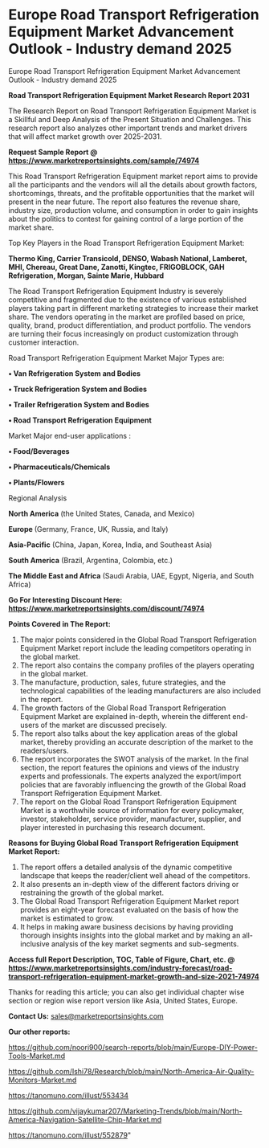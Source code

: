 # Europe Road Transport Refrigeration Equipment Market Advancement Outlook - Industry demand 2025
Europe Road Transport Refrigeration Equipment Market Advancement Outlook - Industry demand 2025

<strong>Road Transport Refrigeration Equipment Market Research Report 2031</strong>

The Research Report on Road Transport Refrigeration Equipment Market is a Skillful and Deep Analysis of the Present Situation and Challenges. This research report also analyzes other important trends and market drivers that will affect market growth over 2025-2031.

<strong>Request Sample Report @ <a href=https://www.marketreportsinsights.com/sample/74974>https://www.marketreportsinsights.com/sample/74974</a></strong>

This Road Transport Refrigeration Equipment market report aims to provide all the participants and the vendors will all the details about growth factors, shortcomings, threats, and the profitable opportunities that the market will present in the near future. The report also features the revenue share, industry size, production volume, and consumption in order to gain insights about the politics to contest for gaining control of a large portion of the market share.

Top Key Players in the Road Transport Refrigeration Equipment Market:

<strong>Thermo King, Carrier Transicold, DENSO, Wabash National, Lamberet, MHI, Chereau, Great Dane, Zanotti, Kingtec, FRIGOBLOCK, GAH Refrigeration, Morgan, Sainte Marie, Hubbard</strong>

The Road Transport Refrigeration Equipment Industry is severely competitive and fragmented due to the existence of various established players taking part in different marketing strategies to increase their market share. The vendors operating in the market are profiled based on price, quality, brand, product differentiation, and product portfolio. The vendors are turning their focus increasingly on product customization through customer interaction.

Road Transport Refrigeration Equipment Market Major Types are:

<strong>• Van Refrigeration System and Bodies

• Truck Refrigeration System and Bodies

• Trailer Refrigeration System and Bodies

• Road Transport Refrigeration Equipment</strong>

Market Major end-user applications :

<strong>• Food/Beverages

• Pharmaceuticals/Chemicals

• Plants/Flowers</strong>

Regional Analysis

</u><strong><b>North America</b></strong> (the United States, Canada, and Mexico)

<strong><b>Europe </b></strong>(Germany, France, UK, Russia, and Italy)

<strong><b>Asia-Pacific</b></strong> (China, Japan, Korea, India, and Southeast Asia)

<strong><b>South America</b></strong> (Brazil, Argentina, Colombia, etc.)

<strong><b>The Middle East and Africa</b></strong> (Saudi Arabia, UAE, Egypt, Nigeria, and South Africa)

<strong>Go For Interesting Discount Here: <a href=https://www.marketreportsinsights.com/discount/74974>https://www.marketreportsinsights.com/discount/74974</a></strong>

<strong>Points Covered in The Report:</strong>
<ol>
  <li>The major points considered in the Global Road Transport Refrigeration Equipment Market report include the leading competitors operating in the global market.</li>
  <li>The report also contains the company profiles of the players operating in the global market.</li>
  <li>The manufacture, production, sales, future strategies, and the technological capabilities of the leading manufacturers are also included in the report.</li>
  <li>The growth factors of the Global Road Transport Refrigeration Equipment Market are explained in-depth, wherein the different end-users of the market are discussed precisely.</li>
  <li>The report also talks about the key application areas of the global market, thereby providing an accurate description of the market to the readers/users.</li>
  <li>The report incorporates the SWOT analysis of the market. In the final section, the report features the opinions and views of the industry experts and professionals. The experts analyzed the export/import policies that are favorably influencing the growth of the Global Road Transport Refrigeration Equipment Market.</li>
  <li>The report on the Global Road Transport Refrigeration Equipment Market is a worthwhile source of information for every policymaker, investor, stakeholder, service provider, manufacturer, supplier, and player interested in purchasing this research document.</li>
</ol>
<strong>Reasons for Buying Global Road Transport Refrigeration Equipment Market Report:</strong>

<ol>
  <li>The report offers a detailed analysis of the dynamic competitive landscape that keeps the reader/client well ahead of the competitors.</li>
  <li>It also presents an in-depth view of the different factors driving or restraining the growth of the global market.</li>
  <li>The Global Road Transport Refrigeration Equipment Market report provides an eight-year forecast evaluated on the basis of how the market is estimated to grow.</li>
  <li>It helps in making aware business decisions by having providing thorough insights insights into the global market and by making an all-inclusive analysis of the key market segments and sub-segments.</li>
</ol>
<strong>Access full Report Description, TOC, Table of Figure, Chart, etc. @ <a href=https://www.marketreportsinsights.com/industry-forecast/road-transport-refrigeration-equipment-market-growth-and-size-2021-74974>https://www.marketreportsinsights.com/industry-forecast/road-transport-refrigeration-equipment-market-growth-and-size-2021-74974</a></strong>


Thanks for reading this article; you can also get individual chapter wise section or region wise report version like Asia, United States, Europe.

<strong>Contact Us:</strong>
sales@marketreportsinsights.com

<strong>Our other reports:</strong>

<a href=https://github.com/noori900/search-reports/blob/main/Europe-DIY-Power-Tools-Market.md>https://github.com/noori900/search-reports/blob/main/Europe-DIY-Power-Tools-Market.md</a>

<a href=https://github.com/Ishi78/Research/blob/main/North-America-Air-Quality-Monitors-Market.md>https://github.com/Ishi78/Research/blob/main/North-America-Air-Quality-Monitors-Market.md</a>

<a href=https://tanomuno.com/illust/553434>https://tanomuno.com/illust/553434</a>

<a href=https://github.com/vijaykumar207/Marketing-Trends/blob/main/North-America-Navigation-Satellite-Chip-Market.md>https://github.com/vijaykumar207/Marketing-Trends/blob/main/North-America-Navigation-Satellite-Chip-Market.md</a>

<a href=https://tanomuno.com/illust/552879>https://tanomuno.com/illust/552879</a>"
